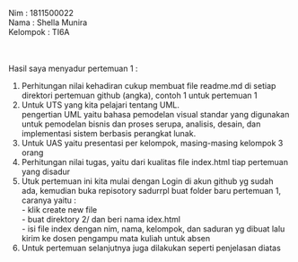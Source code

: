 Nim : 1811500022<br>
Nama : Shella Munira<br>
Kelompok : TI6A<br>

<br><br>
Hasil saya menyadur pertemuan 1 : <br>
<ol>
  <li>Perhitungan nilai kehadiran cukup membuat file readme.md di setiap direktori pertemuan github (angka), contoh 1 untuk pertemuan 1</li>
  <li> Untuk UTS yang kita pelajari tentang UML. <br>
    pengertian UML yaitu bahasa pemodelan visual standar yang digunakan untuk pemodelan bisnis dan proses serupa, analisis, desain, dan implementasi sistem berbasis perangkat lunak.</li>
  <li>Untuk UAS yaitu presentasi per kelompok, masing-masing kelompok 3 orang</li>
  <li>Perhitungan nilai tugas, yaitu dari kualitas file index.html tiap pertemuan yang disadur</li>
  <li>Utuk pertemuan ini kita mulai dengan Login di akun github yg sudah ada, kemudian buka repisotory sadurrpl buat folder baru pertemuan 1, caranya yaitu :<br>
  - klik create new file<br>
  - buat direktory 2/ dan beri nama idex.html<br>
  - isi file index dengan nim, nama, kelompok, dan saduran yg dibuat lalu kirim ke dosen pengampu mata kuliah untuk absen<br></li>
<li>Untuk pertemuan selanjutnya juga dilakukan seperti penjelasan diatas</li>
